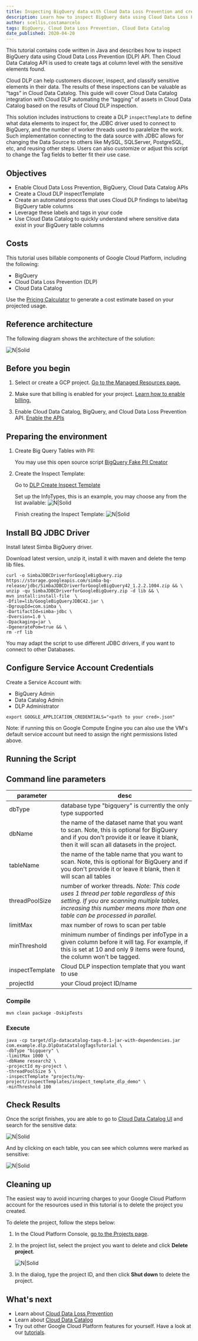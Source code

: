 ```yaml
---
title: Inspecting BigQuery data with Cloud Data Loss Prevention and creating Cloud Data Catalog Tags based on results from inspection scans.
description: Learn how to inspect BigQuery data using Cloud Data Loss Prevention and automatically create Cloud Data Catalog Tags with results from inspection scans.
author: scellis,costamarcelo
tags: BigQuery, Cloud Data Loss Prevention, Cloud Data Catalog
date_published: 2020-04-20
---
```


This tutorial contains code written in Java and describes how to inspect BigQuery data using Cloud Data Loss Prevention (DLP) API. Then Cloud Data Catalog API is used to create tags at column level with the sensitive elements found.

Cloud DLP can help customers discover, inspect, and classify sensitive elements in their data. The results of these inspections can be valuable as “tags” in Cloud Data Catalog. This guide will cover Cloud Data Catalog integration with Cloud DLP automating the “tagging” of assets in Cloud Data Catalog based on the results of Cloud DLP inspection. 

This solution includes instructions to create a DLP ```inspectTemplate``` to define what data elements to inspect for, the JDBC driver used to connect to BigQuery, and the number of worker threads used to paralelize the work. Such implementation connecting to the data source with JDBC allows for changing the Data Source to others like MySQL, SQLServer, PostgreSQL, etc, and reusing other steps. Users can also customize or adjust this script to change the Tag fields to better fit their use case. 

## Objectives

- Enable Cloud Data Loss Prevention, BigQuery, Cloud Data Catalog APIs
- Create a Cloud DLP inspectTemplate
- Create an automated process that uses Cloud DLP findings to label/tag BigQuery table columns
- Leverage these labels and tags in your code 
- Use Cloud Data Catalog to quickly understand where sensitive data exist in your BigQuery table columns

## Costs

This tutorial uses billable components of Google Cloud Platform, including the following:

- BigQuery
- Cloud Data Loss Prevention (DLP)
- Cloud Data Catalog

Use the [Pricing Calculator](https://cloud.google.com/products/calculator) to generate a cost estimate based on your projected usage.

## Reference architecture

The following diagram shows the architecture of the solution:

![N|Solid](./images/flow.png)


## Before you begin

1.  Select or create a GCP project.
    [Go to the Managed Resources page.](https://console.cloud.google.com/cloud-resource-manager)

1.  Make sure that billing is enabled for your project.
    [Learn how to enable billing.](https://cloud.google.com/billing/docs/how-to/modify-project)

1.  Enable Cloud Data Catalog, BigQuery, and Cloud Data Loss Prevention API.
    [Enable the APIs](https://console.cloud.google.com/flows/enableapi?apiid=datacatalog.googleapis.com,bigquery.googleapis.com,dlp.googleapis.com)

## Preparing the environment

1.  Create Big Query Tables with PII:

    You may use this open source script [BigQuery Fake PII Creator](https://github.com/mesmacosta/bq-fake-pii-table-creator) 

1.  Create the Inspect Template:

    Go to [DLP Create Inspect Template](https://console.cloud.google.com/security/dlp/create/template)

    Set up the InfoTypes, this is an example, you may choose any from the list available:
    ![N|Solid](./images/infoTypes.png)

    Finish creating the Inspect Template:
    ![N|Solid](./images/inspectTemplateCreated.png)

## Install BQ JDBC Driver

Install latest Simba BigQuery driver.

Download latest version, unzip it, install it with maven and delete the temp lib files.
```
curl -o SimbaJDBCDriverforGoogleBigQuery.zip https://storage.googleapis.com/simba-bq-release/jdbc/SimbaJDBCDriverforGoogleBigQuery42_1.2.2.1004.zip && \
unzip -qu SimbaJDBCDriverforGoogleBigQuery.zip -d lib && \
mvn install:install-file  \
-Dfile=lib/GoogleBigQueryJDBC42.jar \
-DgroupId=com.simba \
-DartifactId=simba-jdbc \
-Dversion=1.0 \
-Dpackaging=jar \
-DgeneratePom=true && \
rm -rf lib
```
You may adapt the script to use different JDBC drivers, if you want to connect to other Databases.

## Configure Service Account Credentials

Create a Service Account with:
* BigQuery Admin
* Data Catalog Admin
* DLP Administrator
```
export GOOGLE_APPLICATION_CREDENTIALS="<path to your cred>.json"
```

Note: if running this on Google Compute Engine you can also use the VM's default service account but need to assign the right permissions listed above. 

## Running the Script

## Command line parameters

| parameter                  | desc                                                                                                                                                                                                                  | 
|----------------------------|-----------------------------------------------------------------------------------------------------------------------------------------------------------------------------------------------------------------------|
| dbType                     | database type "bigquery" is currently the only type supported                                                                                                                                                         |
| dbName                     | the name of the dataset name that you want to scan.  Note, this is optional for BigQuery and if you don't provide it or leave it blank, then it will scan all datasets in the project.                                |
| tableName                  | the name of the table name that you want to scan.  Note, this is optional for BigQuery and if you don't provide it or leave it blank, then it will scan all tables                                                    |         
| threadPoolSize             | number of worker threads. _Note: This code uses 1 thread per table regardless of this setting. If you are scanning multiple tables, increasing this number means more than one table can be processed in parallel._   |
| limitMax                   | max number of rows to scan per table                                                                                                                                                                                  |
| minThreshold               | minimum number of findings per infoType in a given column before it will tag. For example, if this is set at 10 and only 9 items were found, the column won't be tagged.                                              |
| inspectTemplate            | Cloud DLP inspection template that you want to use                                                                                                                                                                    |
| projectId                  | your Cloud project ID/name                                                                                                                                                                                            |

### Compile
```
mvn clean package -DskipTests
```
### Execute
```
java -cp target/dlp-datacatalog-tags-0.1-jar-with-dependencies.jar com.example.dlp.DlpDataCatalogTagsTutorial \
-dbType "bigquery" \
-limitMax 1000 \
-dbName research2 \
-projectId my-project \
-threadPoolSize 5 \
-inspectTemplate "projects/my-project/inspectTemplates/inspect_template_dlp_demo" \
-minThreshold 100
```

## Check Results

Once the script finishes, you are able to go to [Cloud Data Catalog UI](https://cloud.google.com/data-catalog) and search for the sensitive data:

![N|Solid](./images/searchUI.png)

And by clicking on each table, you can see which columns were marked as sensitive:

![N|Solid](./images/taggedTable.png)

## Cleaning up

The easiest way to avoid incurring charges to your Google Cloud Platform account for the resources used in this tutorial is to delete the project you created.

To delete the project, follow the steps below:
1.  In the Cloud Platform Console, [go to the Projects page](https://console.cloud.google.com/iam-admin/projects).

1.  In the project list, select the project you want to delete and click **Delete project**.

    ![N|Solid](https://storage.googleapis.com/gcp-community/tutorials/partial-redaction-with-dlp-and-gcf/img_delete_project.png)
    
1.  In the dialog, type the project ID, and then click **Shut down** to delete the project.

## What's next

- Learn about [Cloud Data Loss Prevention](https://cloud.google.com/dlp)
- Learn about [Cloud Data Catalog](https://cloud.google.com/data-catalog) 
- Try out other Google Cloud Platform features for yourself. Have a look at our [tutorials](https://cloud.google.com/docs/tutorials).
